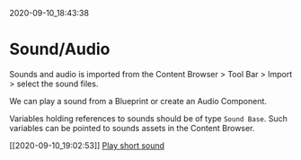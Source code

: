 2020-09-10_18:43:38

# Sound/Audio

Sounds and audio is imported from the Content Browser > Tool Bar > Import > select the sound files.

We can play a sound from a Blueprint or create an Audio Component.

Variables holding references to sounds should be of type `Sound Base`.
Such variables can be pointed to sounds assets in the Content Browser.


[[2020-09-10_19:02:53]] [Play short sound](Play%20short%20sound.md)  
